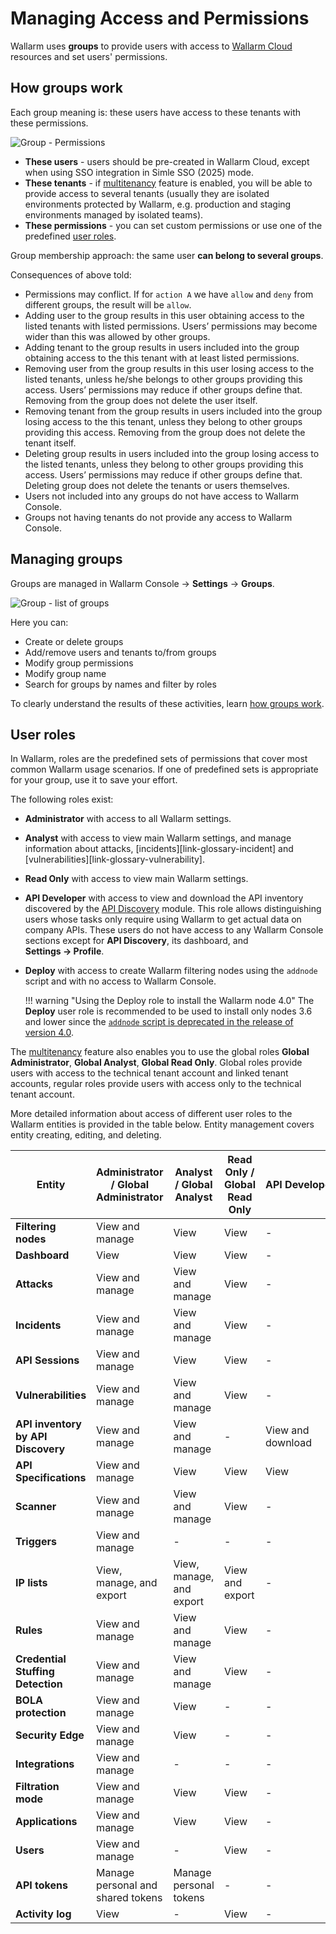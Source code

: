 # Managing Access and Permissions

Wallarm uses **groups** to provide users with access to [Wallarm Cloud](../../about-wallarm/overview.md#how-wallarm-works) resources and set users' permissions.

## How groups work

Each group meaning is: these users have access to these tenants with these permissions.

![Group - Permissions](../../images/user-guides/settings/groups/groups-permissions.png)

* **These users** - users should be pre-created in Wallarm Cloud, except when using SSO integration in Simle SSO (2025) mode.
* **These tenants** - if [multitenancy](../../installation/multi-tenant/overview.md) feature is enabled, you will be able to provide access to several tenants (usually they are isolated environments protected by Wallarm, e.g. production and staging environments managed by isolated teams).
* **These permissions** - you can set custom permissions or use one of the predefined [user roles](#user-roles).

Group membership approach: the same user **can belong to several groups**.

Consequences of above told:

* Permissions may conflict. If for `action A` we have `allow` and `deny` from different groups, the result will be `allow`.
* Adding user to the group results in this user obtaining access to the listed tenants with listed permissions. Users’ permissions may become wider than this was allowed by other groups.
* Adding tenant to the group results in users included into the group obtaining access to the this tenant with at least listed permissions.
* Removing user from the group results in this user losing access to the listed tenants, unless he/she belongs to other groups providing this access. Users’ permissions may reduce if other groups define that. Removing from the group does not delete the user itself.
* Removing tenant from the group results in users included into the group losing access to the this tenant, unless they belong to other groups providing this access. Removing from the group does not delete the tenant itself.
* Deleting group results in users included into the group losing access to the listed tenants, unless they belong to other groups providing this access. Users’ permissions may reduce if other groups define that. Deleting group does not delete the tenants or users themselves.
* Users not included into any groups do not have access to Wallarm Console.
* Groups not having tenants do not provide any access to Wallarm Console.

## Managing groups

Groups are managed in Wallarm Console → **Settings** → **Groups**.

![Group - list of groups](../../images/user-guides/settings/groups/groups-list.png)

Here you can:

* Create or delete groups
* Add/remove users and tenants to/from groups
* Modify group permissions
* Modify group name
* Search for groups by names and filter by roles

To clearly understand the results of these activities, learn [how groups work](#how-groups-work).

## User roles

In Wallarm, roles are the predefined sets of permissions that cover most common Wallarm usage scenarios. If one of predefined sets is appropriate for your group, use it to save your effort.

The following roles exist:

* **Administrator** with access to all Wallarm settings.
* **Analyst** with access to view main Wallarm settings, and manage information about attacks, [incidents][link-glossary-incident] and [vulnerabilities][link-glossary-vulnerability].
* **Read Only** with access to view main Wallarm settings.
* **API Developer** with access to view and download the API inventory discovered by the [API Discovery](../../api-discovery/overview.md) module. This role allows distinguishing users whose tasks only require using Wallarm to get actual data on company APIs. These users do not have access to any Wallarm Console sections except for **API Discovery**, its dashboard, and **Settings → Profile**.
* **Deploy** with access to create Wallarm filtering nodes using the `addnode` script and with no access to Wallarm Console.

    !!! warning "Using the Deploy role to install the Wallarm node 4.0"
        The **Deploy** user role is recommended to be used to install only nodes 3.6 and lower since the [`addnode` script is deprecated in the release of version 4.0](../../updating-migrating/older-versions/what-is-new.md#unified-registration-of-nodes-in-the-wallarm-cloud-by-api-tokens).

The [multitenancy](../../installation/multi-tenant/overview.md) feature also enables you to use the global roles **Global Administrator**, **Global Analyst**, **Global Read Only**. Global roles provide users with access to the technical tenant account and linked tenant accounts, regular roles provide users with access only to the technical tenant account.

More detailed information about access of different user roles to the Wallarm entities is provided in the table below. Entity management covers entity creating, editing, and deleting.

| Entity              | Administrator / Global Administrator | Analyst / Global Analyst | Read Only / Global Read Only | API Developer |
|---------------------|--------------------------------------|--------------------------|------------------------------|---|
| **Filtering nodes**       | View and manage                      | View                     | View                         | - |
| **Dashboard**       | View                                 | View                     | View                         | - |
| **Attacks**          | View and manage                      | View and manage          | View                         | - |
| **Incidents**          | View and manage                      | View and manage          | View                         | - |
| **API Sessions**          | View and manage                      | View          | View                         | - |
| **Vulnerabilities** | View and manage                      | View and manage          | View              | - |
| **API inventory by API Discovery**   | View and manage                      | View and manage          | -                            | View and download |
| **API Specifications**   | View and manage                      | View          | View                            | View |
| **Scanner**         | View and manage                      | View and manage          | View                         | - |
| **Triggers**        | View and manage                      | -                        | -                            | - |
| **IP lists**       | View, manage, and export             | View, manage, and export | View and export              | - |
| **Rules**           | View and manage                      | View and manage          | View                         | - |
| **Credential Stuffing Detection**           | View and manage                      | View and manage          | View                         | - |
| **BOLA protection**           | View and manage                      | View          | - | - |
| **Security Edge**    | View and manage                      | View                        | -                            | - |
| **Integrations**    | View and manage                      | -                        | -                            | - |
| **Filtration mode**        | View and manage                      | View                     | View                         | - |
| **Applications**    | View and manage                      | View                     | View                         | - |
| **Users**           | View and manage                      | -                        | View                         | - |
| **API tokens**           | Manage personal and shared tokens | Manage personal tokens | - | - |
| **Activity log**    | View                                 | -                        | View                         | - |

<!--## Groups and SSO integration

TBD-->
